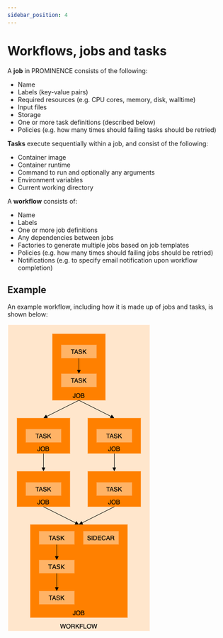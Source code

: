 ```yaml
---
sidebar_position: 4
---
```


# Workflows, jobs and tasks

A **job** in PROMINENCE consists of the following:

* Name
* Labels (key-value pairs)
* Required resources (e.g. CPU cores, memory, disk, walltime)
* Input files
* Storage
* One or more task definitions (described below)
* Policies (e.g. how many times should failing tasks should be retried)

**Tasks** execute sequentially within a job, and consist of the following:

* Container image
* Container runtime
* Command to run and optionally any arguments
* Environment variables
* Current working directory

A **workflow** consists of:

* Name
* Labels
* One or more job definitions
* Any dependencies between jobs
* Factories to generate multiple jobs based on job templates
* Policies (e.g. how many times should failing jobs should be retried)
* Notifications (e.g. to specify email notification upon workflow completion)

## Example

An example workflow, including how it is made up of jobs and tasks, is shown below:

![Tasks and jobs within a workflow](prominence-tasks-jobs-workflows.png)

